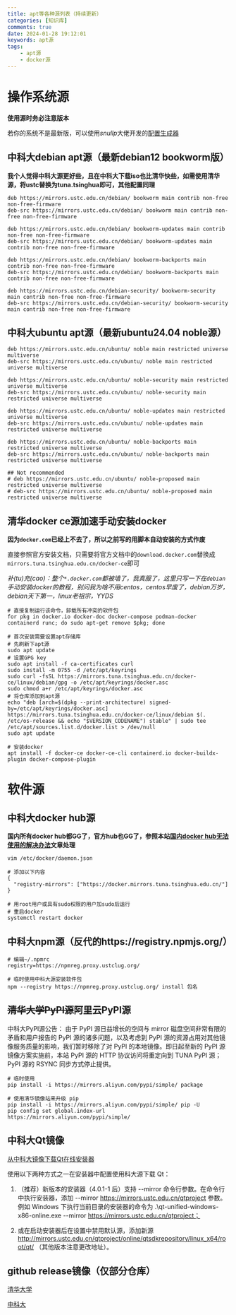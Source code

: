 ```yaml
---
title: apt等各种源列表（持续更新）
categories: [知识库]
comments: true
date: 2024-01-28 19:12:01
keywords: apt源
tags:
    - apt源
    - docker源
---
```


# 操作系统源

**使用源时务必注意版本**

若你的系统不是最新版，可以使用*snullp*大佬开发的[配置生成器](https://mirrors.ustc.edu.cn/repogen/)

## 中科大debian apt源（最新debian12 bookworm版）

**我个人觉得中科大源更好些，且在中科大下载iso也比清华快些，如需使用清华源，将ustc替换为tuna.tsinghua即可，其他配置同理**

```shell
deb https://mirrors.ustc.edu.cn/debian/ bookworm main contrib non-free non-free-firmware
deb-src https://mirrors.ustc.edu.cn/debian/ bookworm main contrib non-free non-free-firmware

deb https://mirrors.ustc.edu.cn/debian/ bookworm-updates main contrib non-free non-free-firmware
deb-src https://mirrors.ustc.edu.cn/debian/ bookworm-updates main contrib non-free non-free-firmware

deb https://mirrors.ustc.edu.cn/debian/ bookworm-backports main contrib non-free non-free-firmware
deb-src https://mirrors.ustc.edu.cn/debian/ bookworm-backports main contrib non-free non-free-firmware

deb https://mirrors.ustc.edu.cn/debian-security/ bookworm-security main contrib non-free non-free-firmware
deb-src https://mirrors.ustc.edu.cn/debian-security/ bookworm-security main contrib non-free non-free-firmware
```

<!-- more -->

## 中科大ubuntu apt源（最新ubuntu24.04 noble源）

```shell
deb https://mirrors.ustc.edu.cn/ubuntu/ noble main restricted universe multiverse
deb-src https://mirrors.ustc.edu.cn/ubuntu/ noble main restricted universe multiverse

deb https://mirrors.ustc.edu.cn/ubuntu/ noble-security main restricted universe multiverse
deb-src https://mirrors.ustc.edu.cn/ubuntu/ noble-security main restricted universe multiverse

deb https://mirrors.ustc.edu.cn/ubuntu/ noble-updates main restricted universe multiverse
deb-src https://mirrors.ustc.edu.cn/ubuntu/ noble-updates main restricted universe multiverse

deb https://mirrors.ustc.edu.cn/ubuntu/ noble-backports main restricted universe multiverse
deb-src https://mirrors.ustc.edu.cn/ubuntu/ noble-backports main restricted universe multiverse

## Not recommended
# deb https://mirrors.ustc.edu.cn/ubuntu/ noble-proposed main restricted universe multiverse
# deb-src https://mirrors.ustc.edu.cn/ubuntu/ noble-proposed main restricted universe multiverse
```

## 清华docker ce源加速手动安装docker

**因为`docker.com`已经上不去了，所以之前写的用脚本自动安装的方式作废**

直接参照官方安装文档，只需要将官方文档中的`download.docker.com`替换成`mirrors.tuna.tsinghua.edu.cn/docker-ce`即可

*补(tu)充(cao)：整个`*.docker.com`都被墙了，我真服了，这里只写一下在`debian`手动安装docker的教程，别问我为啥不用centos，centos早废了，debian万岁，debian天下第一，linux老祖宗，YYDS*

```shell
# 直接复制运行该命令，卸载所有冲突的软件包
for pkg in docker.io docker-doc docker-compose podman-docker containerd runc; do sudo apt-get remove $pkg; done

# 首次安装需要设置apt存储库
# 先刷新下apt源
sudo apt update
# 设置GPG key
sudo apt install -f ca-certificates curl
sudo install -m 0755 -d /etc/apt/keyrings
sudo curl -fsSL https://mirrors.tuna.tsinghua.edu.cn/docker-ce/linux/debian/gpg -o /etc/apt/keyrings/docker.asc
sudo chmod a+r /etc/apt/keyrings/docker.asc
# 将仓库添加到apt源
echo "deb [arch=$(dpkg --print-architecture) signed-by=/etc/apt/keyrings/docker.asc] https://mirrors.tuna.tsinghua.edu.cn/docker-ce/linux/debian $(. /etc/os-release && echo "$VERSION_CODENAME") stable" | sudo tee /etc/apt/sources.list.d/docker.list > /dev/null
sudo apt update

# 安装docker
apt install -f docker-ce docker-ce-cli containerd.io docker-buildx-plugin docker-compose-plugin
```

# 软件源

## 中科大docker hub源

**国内所有docker hub都GG了，官方hub也GG了，参照本站[国内docker hub无法使用的解决办法](https://hackerbs.com/%E5%9B%BD%E5%86%85docker-hub%E6%97%A0%E6%B3%95%E4%BD%BF%E7%94%A8%E7%9A%84%E8%A7%A3%E5%86%B3%E5%8A%9E%E6%B3%95.html)文章处理**

```shell
vim /etc/docker/daemon.json

# 添加以下内容
{
  "registry-mirrors": ["https://docker.mirrors.tuna.tsinghua.edu.cn/"]
}

# 用root用户或具有sudo权限的用户加sudo后运行
# 重启docker
systemctl restart docker
```

## 中科大npm源（反代的https://registry.npmjs.org/）

```shell
# 编辑~/.npmrc
registry=https://npmreg.proxy.ustclug.org/

# 临时使用中科大源安装软件包
npm --registry https://npmreg.proxy.ustclug.org/ install 包名
```

## ~~清华大学PyPI源~~阿里云PyPI源

中科大PyPI源公告：
由于 PyPI 源日益增长的空间与 mirror 磁盘空间非常有限的矛盾和用户报告的 PyPI 源的诸多问题，以及考虑到 PyPI 源的资源占用对其他镜像服务质量的影响，我们暂时移除了对 PyPI 的本地镜像。即日起至新的 PyPI 源镜像方案实施前，本站 PyPI 源的 HTTP 协议访问将重定向到 TUNA PyPI 源；PyPI 源的 RSYNC 同步方式停止提供。

```shell
# 临时使用
pip install -i https://mirrors.aliyun.com/pypi/simple/ package

# 使用清华镜像站来升级 pip
pip install -i https://mirrors.aliyun.com/pypi/simple/ pip -U
pip config set global.index-url https://mirrors.aliyun.com/pypi/simple/
```

## 中科大Qt镜像

[从中科大镜像下载Qt在线安装器](https://mirrors.ustc.edu.cn/qtproject/official_releases/online_installers/)

使用以下两种方式之一在安装器中配置使用科大源下载 Qt：

1. （推荐）新版本的安装器（4.0.1-1 后）支持 --mirror 命令行参数。在命令行中执行安装器，添加 --mirror https://mirrors.ustc.edu.cn/qtproject 参数。例如 Windows 下执行当前目录的安装器的命令为 .\qt-unified-windows-x86-online.exe --mirror https://mirrors.ustc.edu.cn/qtproject；

2. 或在启动安装器后在设置中禁用默认源，添加新源 http://mirrors.ustc.edu.cn/qtproject/online/qtsdkrepository/linux_x64/root/qt/ （其他版本注意更改地址）。

## github release镜像（仅部分仓库）

[清华大学](https://mirrors.tuna.tsinghua.edu.cn/github-release/)

[中科大](https://mirrors.ustc.edu.cn/github-release/)